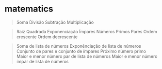 # matematics

> Soma
> Divisão
> Subtração
> Multiplicação

> Raiz Quadrada
> Exponenciação
> Ímpares
> Números Primos
> Pares
> Ordem crescente
> Ordem decrescente

> Soma de lista de números
> Exponênciação de lista de números
> Conjunto de pares e conjunto de ímpares
> Próximo número primo
> Maior e menor número par de lista de números
> Maior e menor número ímpar de lista de números
